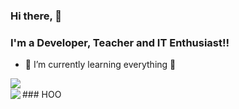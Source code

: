 ### Hi there, 👋
### I'm a Developer, Teacher and IT Enthusiast!!

- 🌱 I’m currently learning everything 🤣

<img align="left" src="https://github-readme-stats.vercel.app/api?username=kalinggapadelmuhamad&show_icons=true&theme=radical">
<br>
### HOO
<img align="left" src="https://github-readme-stats.vercel.app/api/top-langs/?username=kalinggapadelmuhamad&layout=compact">
